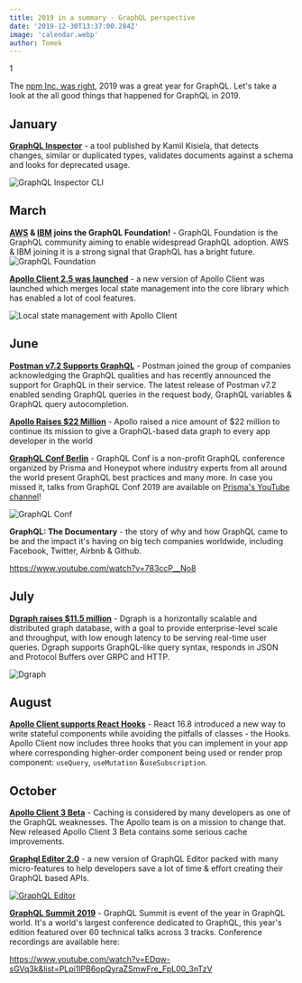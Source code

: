 ```yaml
---
title: 2019 in a summary - GraphQL perspective
date: '2019-12-30T13:37:00.284Z'
image: 'calendar.webp'
author: Tomek
---
```



1

The [npm Inc. was right](https://graphqleditor.com/blog/javascript-predictions-for-2019-by-npm/), 2019 was a great year for GraphQL.
Let's take a look at the all good things that happened for GraphQL in 2019.

## January

**[GraphQL Inspector](https://github.com/kamilkisiela/graphql-inspector)** - a tool published by Kamil Kisiela, that detects changes, similar or duplicated types, validates documents against a schema and looks for deprecated usage.

![GraphQL Inspector CLI](inspector.webp)

## March

**[AWS](https://aws.amazon.com/blogs/opensource/aws-joins-the-graphql-foundation/) & [IBM](https://developer.ibm.com/blogs/ibm-joins-the-graphql-foundation-to-push-for-open-source-adoption/) joins the GraphQL Foundation!** - GraphQL Foundation is the GraphQL community aiming to enable widespread GraphQL adoption. AWS & IBM joining it is a strong signal that GraphQL has a bright future.
![GraphQL Foundation](foundation.webp)

**[Apollo Client 2.5 was launched](https://www.apollographql.com/blog/announcement/announcing-apollo-client-2-5-c12230cabbb7/)** - a new version of Apollo Client was launched which merges local state management into the core library which has enabled a lot of cool features.

![Local state management with Apollo Client](apollo.webp)

## June

**[Postman v7.2 Supports GraphQL](https://blog.postman.com/postman-v7-2-supports-graphql/)** - Postman joined the group of companies acknowledging the GraphQL qualities and has recently announced the support for GraphQL in their service. The latest release of Postman v7.2 enabled sending GraphQL queries in the request body, GraphQL variables & GraphQL query autocompletion.

**[Apollo Raises $22 Million](https://www.apollographql.com/blog/announcement/apollo-raises-22-million-to-simplify-app-development-ee30502c81b3/)** - Apollo raised a nice amount of $22 million to continue its mission to give a GraphQL-based data graph to every app developer in the world

**[GraphQL Conf Berlin](https://graphql.org/conf/)** - GraphQL Conf is a non-profit GraphQL conference organized by Prisma and Honeypot where industry experts from all around the world present GraphQL best practices and many more. In case you missed it, talks from GraphQL Conf 2019 are available on [Prisma's YouTube channel](https://www.youtube.com/playlist?list=PLn2e1F9Rfr6kChXoURShhO3A-4r8FLYsO)!

![GraphQL Conf](conf.webp)

**GraphQL: The Documentary** - the story of why and how GraphQL came to be and the impact it's having on big tech companies worldwide, including Facebook, Twitter, Airbnb & Github.

https://www.youtube.com/watch?v=783ccP__No8

## July

**[Dgraph raises $11.5 million](https://dgraph.io/blog/post/how-dgraph-labs-raised-series-a/)** - Dgraph is a horizontally scalable and distributed graph database, with a goal to provide enterprise-level scale and throughput, with low enough latency to be serving real-time user queries. Dgraph supports GraphQL-like query syntax, responds in JSON and Protocol Buffers over GRPC and HTTP.

![Dgraph](dgraph.webp)

## August

**[Apollo Client supports React Hooks](https://www.apollographql.com/blog/announcement/frontend/apollo-client-now-with-react-hooks/)** - React 16.8 introduced a new way to write stateful components while avoiding the pitfalls of classes - the Hooks. Apollo Client now includes three hooks that you can implement in your app where corresponding higher-order component being used or render prop component: `useQuery`, `useMutation` &`useSubscription`.

## October

**[Apollo Client 3 Beta](https://www.apollographql.com/blog/announcement/previewing-the-apollo-client-3-cache-565fadd6a01e/)** - Caching is considered by many developers as one of the GraphQL weaknesses. The Apollo team is on a mission to change that. New released Apollo Client 3 Beta contains some serious cache improvements.

**[Graphql Editor 2.0](https://graphqleditor.com/blog/graphql-editor-new-release/)** - a new version of GraphQL Editor packed with many micro-features to help developers save a lot of time & effort creating their GraphQL based APIs.

[![GraphQL Editor](graphqleditor.webp)](https://graphqleditor.com/)

**[GraphQL Summit 2019](https://summit.graphql.com/)** - GraphQL Summit is event of the year in GraphQL world. It's a world's largest conference dedicated to GraphQL, this year's edition featured over 60 technical talks across 3 tracks. Conference recordings are available here:

https://www.youtube.com/watch?v=EDqw-sGVq3k&list=PLpi1lPB6opQyraZSmwFre_FpL00_3nTzV
